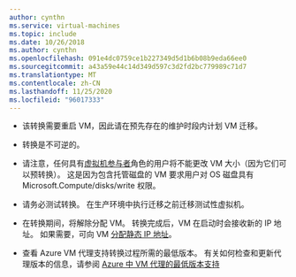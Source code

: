 ```yaml
---
author: cynthn
ms.service: virtual-machines
ms.topic: include
ms.date: 10/26/2018
ms.author: cynthn
ms.openlocfilehash: 091e4dc0759ce1b227349d5d1b6b08b9eda66ee0
ms.sourcegitcommit: a43a59e44c14d349d597c3d2fd2bc779989c71d7
ms.translationtype: MT
ms.contentlocale: zh-CN
ms.lasthandoff: 11/25/2020
ms.locfileid: "96017333"
---
```

* 该转换需要重启 VM，因此请在预先存在的维护时段内计划 VM 迁移。 

* 转换是不可逆的。 

* 请注意，任何具有[虚拟机参与者](../articles/role-based-access-control/built-in-roles.md#virtual-machine-contributor)角色的用户将不能更改 VM 大小（因为它们可以预转换）。 这是因为包含托管磁盘的 VM 要求用户对 OS 磁盘具有 Microsoft.Compute/disks/write 权限。

* 请务必测试转换。 在生产环境中执行迁移之前迁移测试性虚拟机。

* 在转换期间，将解除分配 VM。 转换完成后，VM 在启动时会接收新的 IP 地址。 如果需要，可向 VM [分配静态 IP 地址](../articles/virtual-network/public-ip-addresses.md)。

* 查看 Azure VM 代理支持转换过程所需的最低版本。 有关如何检查和更新代理版本的信息，请参阅 [Azure 中 VM 代理的最低版本支持](https://support.microsoft.com/help/4049215/extensions-and-virtual-machine-agent-minimum-version-support)